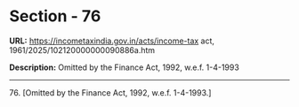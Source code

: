 # Section - 76

**URL:** https://incometaxindia.gov.in/acts/income-tax act, 1961/2025/102120000000090886a.htm

**Description:** Omitted by the Finance Act, 1992, w.e.f. 1-4-1993

---

76\. [Omitted by the Finance Act, 1992, w.e.f. 1-4-1993.]